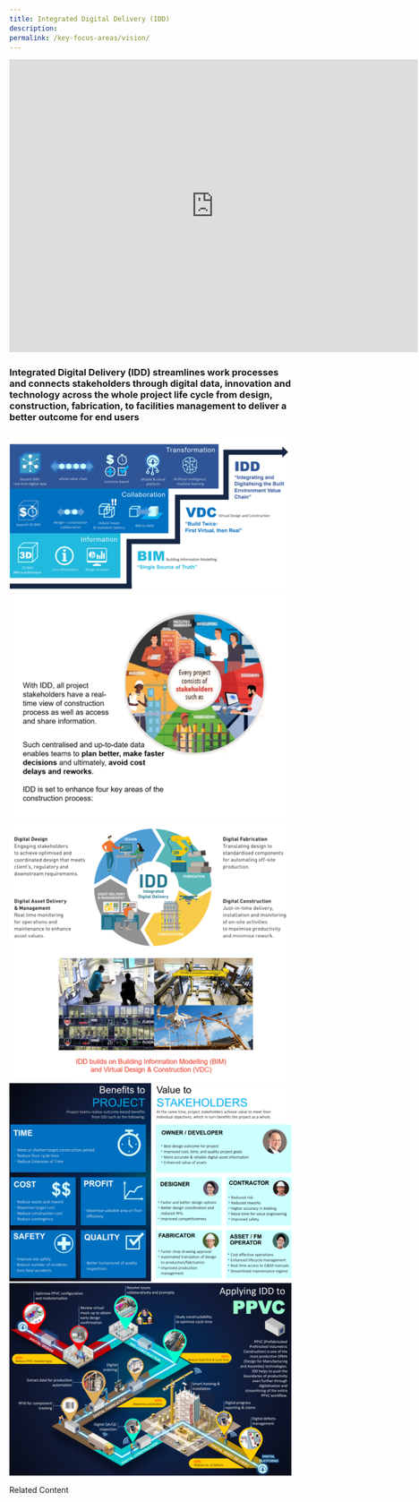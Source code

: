 ```yaml
---
title: Integrated Digital Delivery (IDD)
description:  
permalink: /key-focus-areas/vision/
---
```



<iframe width="730" height="523" src="https://www.youtube.com/embed/04EunnNFfRg" title="YouTube video player" frameborder="0" allow="accelerometer; autoplay; clipboard-write; encrypted-media; gyroscope; picture-in-picture" allowfullscreen></iframe>


### Integrated Digital Delivery (IDD) streamlines work processes and connects stakeholders through digital data, innovation and technology across the whole project life cycle from design, construction, fabrication, to facilities management to deliver a better outcome for end users
 
![Sustainable Dessvelopment](/images/idd03.PNG)
![Sustainable Dessvelopment](/images/idd01.PNG)
![Sustainable Dessvelopment](/images/idd02.PNG)
![Sustainable Dessvelopment](/images/idd04.PNG)
![Sustainable Dessvelopment](/images/idd05.PNG)


Related Content 

